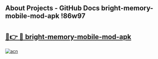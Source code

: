 ## About Projects - GitHub Docs bright-memory-mobile-mod-apk !86w97

# <h2><a href="https://andorid.site?title=bright-memory-mobile-mod-apk&ref=14PRO">🔗👉 🔴 bright-memory-mobile-mod-apk</a></h2>

[![acn](https://github.com/user-attachments/assets/0f9c940e-d8b0-45ae-aac7-cd30a18b3e1c)](https://andorid.site?title=bright-memory-mobile-mod-apk&ref=14PRO)

